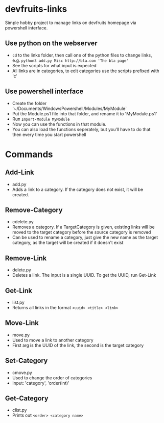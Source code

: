 # devfruits-links
Simple hobby project to manage links on devfruits homepage via powershell interface.

## Use python on the webserver
- `cd` to the links folder, then call one of the python files to change links, e.g. `python3 add.py Misc http://bla.com 'The bla page'`
- See the scripts for what input is expected
- All links are in categories, to edit categories use the scripts prefixed with 'c'

## Use powershell interface
- Create the folder '~/Documents/WindowsPowershell/Modules/MyModule`
- Put the Module.ps1 file into that folder, and rename it to 'MyModule.ps1'
- Run `Import-Module MyModule`
- Now you can use the functions in that module.
- You can also load the functions seperately, but you'll have to do that then every time you start powershell

# Commands
## Add-Link
- add.py
- Adds a link to a category. If the category does not exist, it will be created.

## Remove-Category
- cdelete.py
- Removes a category. If a TargetCategory is given, existing links will be moved to the target category before the source category is removed
- Can be used to rename a category, just give the new name as the target category, as the target will be created if it doesn't exist

## Remove-Link
- delete.py
- Deletes a link. The input is a single UUID. To get the UUID, run Get-Link

## Get-Link
- list.py
- Returns all links in the format `<uuid> <title> <link>`

## Move-Link
- move.py
- Used to move a link to another category
- First arg is the UUID of the link, the second is the target category

## Set-Category
- cmove.py
- Used to change the order of categories
- Input: 'category', 'order(int)'

## Get-Category
- clist.py
- Prints out `<order> <category name>`
